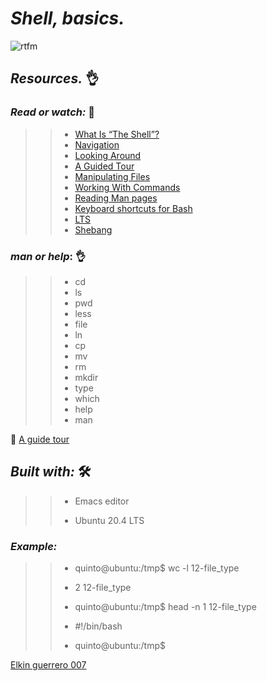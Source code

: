 # **_Shell, basics._**


![rtfm](https://user-images.githubusercontent.com/85587286/160321598-b149394f-c0c6-48ba-97ee-8d08d2f94ee1.png)

## **_Resources._** 👌

### **_Read or watch:_**   📑

>> * [What Is “The Shell”?](http://linuxcommand.org/lc3_lts0010.php)
>> * [Navigation](http://linuxcommand.org/lc3_lts0020.php)
>> * [Looking Around](http://linuxcommand.org/lc3_lts0030.php)
>> * [A Guided Tour](http://linuxcommand.org/lc3_lts0040.php)
>> * [Manipulating Files](http://linuxcommand.org/lc3_lts0050.php)
>> * [Working With Commands](http://linuxcommand.org/lc3_lts0060.php)
>> * [Reading Man pages](http://linuxcommand.org/lc3_man_pages/man1.html)
>> * [Keyboard shortcuts for Bash](https://www.howtogeek.com/howto/ubuntu/keyboard-shortcuts-for-bash-command-shell-for-ubuntu-debian-suse-redhat-linux-etc/)
>> * [LTS](https://wiki.ubuntu.com/LTS)
>> * [Shebang](https://en.wikipedia.org/wiki/Shebang_%28Unix%29)


### **_man or help_:**  👌

>> * cd
>> * ls
>> * pwd
>> * less
>> * file
>> * ln
>> * cp
>> * mv
>> * rm
>> * mkdir
>> * type
>> * which
>> * help
>> * man

🚀  [A guide tour](http://linuxcommand.org/lc3_lts0040.php)


## *_Built with:_* 🛠️

>> * Emacs editor
>>
>> * Ubuntu 20.4 LTS
  

  
### *_Example:_*


>> * quinto@ubuntu:/tmp$ wc -l 12-file_type
>> 
>>  * 2 12-file_type
>> 
>>  * quinto@ubuntu:/tmp$ head -n 1 12-file_type
>>  
>> * #!/bin/bash
>> 
>> * quinto@ubuntu:/tmp$


[Elkin guerrero 007](https://github.com/elkinguerrero007)



